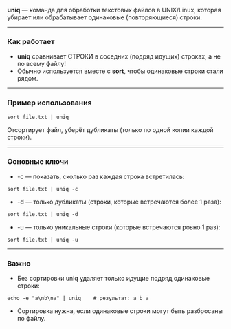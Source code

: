 **uniq** — команда для обработки текстовых файлов в UNIX/Linux, которая убирает или обрабатывает одинаковые (повторяющиеся) строки.

---
### Как работает

- **uniq** сравнивает СТРОКИ в соседних (подряд идущих) строках, а не по всему файлу!
- Обычно используется вместе с **sort**, чтобы одинаковые строки стали рядом.

---
### Пример использования

`sort file.txt | uniq`

Отсортирует файл, уберёт дубликаты (только по одной копии каждой строки).

---
### Основные ключи

- -c — показать, сколько раз каждая строка встретилась:

`sort file.txt | uniq -c
`
- -d — только дубликаты (строки, которые встречаются более 1 раза):

`sort file.txt | uniq -d`

- -u — только уникальные строки (которые встречаются ровно 1 раз):

`sort file.txt | uniq -u`

---
### Важно

- Без сортировки uniq удаляет только идущие подряд одинаковые строки:

`echo -e "a\nb\na" | uniq    # результат: a b a`

- Сортировка нужна, если одинаковые строки могут быть разбросаны по файлу.